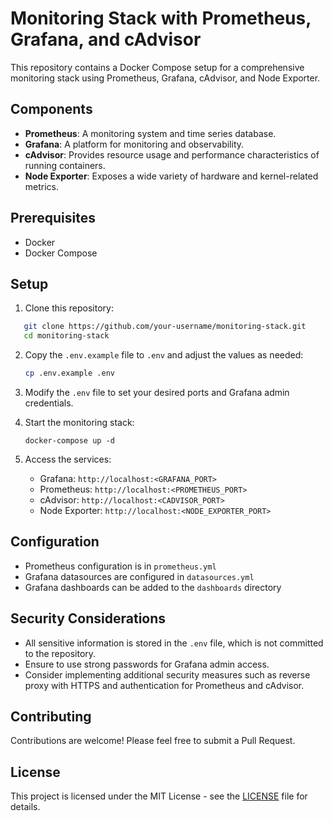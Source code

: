 # Monitoring Stack with Prometheus, Grafana, and cAdvisor

This repository contains a Docker Compose setup for a comprehensive monitoring stack using Prometheus, Grafana, cAdvisor, and Node Exporter.

## Components

- **Prometheus**: A monitoring system and time series database.
- **Grafana**: A platform for monitoring and observability.
- **cAdvisor**: Provides resource usage and performance characteristics of running containers.
- **Node Exporter**: Exposes a wide variety of hardware and kernel-related metrics.

## Prerequisites

- Docker
- Docker Compose

## Setup

1. Clone this repository:
```bash
   git clone https://github.com/your-username/monitoring-stack.git
   cd monitoring-stack
```

2. Copy the `.env.example` file to `.env` and adjust the values as needed:
   ```bash
   cp .env.example .env
   ```
3. Modify the `.env` file to set your desired ports and Grafana admin credentials.

4. Start the monitoring stack:
   ```
   docker-compose up -d
   ```

5. Access the services:
   - Grafana: `http://localhost:<GRAFANA_PORT>`
   - Prometheus: `http://localhost:<PROMETHEUS_PORT>`
   - cAdvisor: `http://localhost:<CADVISOR_PORT>`
   - Node Exporter: `http://localhost:<NODE_EXPORTER_PORT>`

## Configuration

- Prometheus configuration is in `prometheus.yml`
- Grafana datasources are configured in `datasources.yml`
- Grafana dashboards can be added to the `dashboards` directory

## Security Considerations

- All sensitive information is stored in the `.env` file, which is not committed to the repository.
- Ensure to use strong passwords for Grafana admin access.
- Consider implementing additional security measures such as reverse proxy with HTTPS and authentication for Prometheus and cAdvisor.

## Contributing

Contributions are welcome! Please feel free to submit a Pull Request.

## License

This project is licensed under the MIT License - see the [LICENSE](LICENSE) file for details.